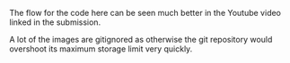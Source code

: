 The flow for the code here can be seen much better in the Youtube video linked in the submission. 

A lot of the images are gitignored as otherwise the git repository would overshoot its maximum storage limit very quickly. 
